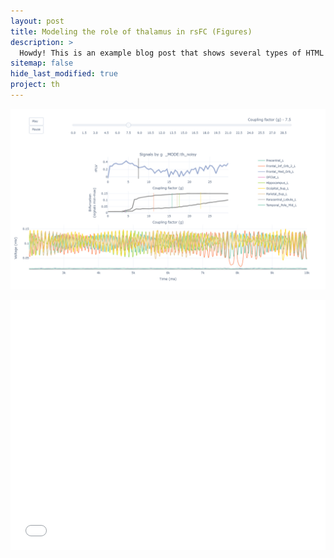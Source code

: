 ```yaml
---
layout: post
title: Modeling the role of thalamus in rsFC (Figures)
description: >
  Howdy! This is an example blog post that shows several types of HTML content supported in this theme.
sitemap: false
hide_last_modified: true
project: th
---
```



[<img src="/research/th/icon_th.png">](/research/th/figs/Criticality_th_noisy_phetero.html)


<iframe width="100%" height="400"
  src="/research/th/figs/Criticality_th_noisy_phetero.html"
  frameborder="0" allow="autoplay; encrypted-media"
  allowfullscreen></iframe>